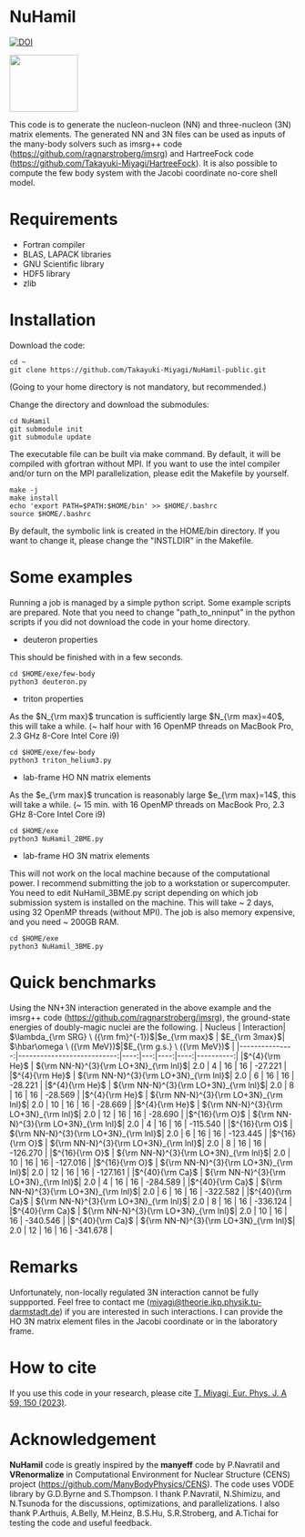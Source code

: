 # NuHamil

[![DOI](https://zenodo.org/badge/534840092.svg)](https://zenodo.org/badge/latestdoi/534840092)

<img align="center" width="120" height="100" src="LogoNuHamil.png">

This code is to generate the nucleon-nucleon (NN) and three-nucleon (3N) matrix elements.
The generated NN and 3N files can be used as inputs of the many-body solvers such as imsrg++ code (https://github.com/ragnarstroberg/imsrg) and HartreeFock code (https://github.com/Takayuki-Miyagi/HartreeFock).
It is also possible to compute the few body system with the Jacobi coordinate no-core shell model.

# Requirements
* Fortran compiler
* BLAS, LAPACK libraries
* GNU Scientific library
* HDF5 library
* zlib

# Installation
Download the code:
```
cd ~
git clone https://github.com/Takayuki-Miyagi/NuHamil-public.git
```
(Going to your home directory is not mandatory, but recommended.)

Change the directory and download the submodules:
```
cd NuHamil
git submodule init
git submodule update
```
The executable file can be built via make command.
By default, it will be compiled with gfortran without MPI.
If you want to use the intel compiler and/or turn on the MPI parallelization, please edit the Makefile by yourself.
```
make -j
make install
echo 'export PATH=$PATH:$HOME/bin' >> $HOME/.bashrc
source $HOME/.bashrc
```
By default, the symbolic link is created in the HOME/bin directory.
If you want to change it, please change the "INSTLDIR" in the Makefile.

# Some examples
Running a job is managed by a simple python script.
Some example scripts are prepared.
Note that you need to change "path_to_nninput" in the python scripts if you did not download the code in your home directory.
* deuteron properties

This should be finished with in a few seconds.
```
cd $HOME/exe/few-body
python3 deuteron.py
```

* triton properties

As the $N_{\rm max}$ truncation is sufficiently large $N_{\rm max}=40$, this will take a while. (~ half hour with 16 OpenMP threads on MacBook Pro, 2.3 GHz 8-Core Intel Core i9)
```
cd $HOME/exe/few-body
python3 triton_helium3.py
```

* lab-frame HO NN matrix elements

As the $e_{\rm max}$ truncation is reasonably large $e_{\rm max}=14$, this will take a while. (~ 15 min. with 16 OpenMP threads on MacBook Pro, 2.3 GHz 8-Core Intel Core i9)
```
cd $HOME/exe
python3 NuHamil_2BME.py
```


* lab-frame HO 3N matrix elements

This will not work on the local machine because of the computational power.
I recommend submitting the job to a workstation or supercomputer.
You need to edit NuHamil_3BME.py script depending on which job submission system is installed on the machine.
This will take ~ 2 days, using 32 OpenMP threads (without MPI). The job is also memory expensive, and you need ~ 200GB RAM.
```
cd $HOME/exe
python3 NuHamil_3BME.py
```

# Quick benchmarks
Using the NN+3N interaction generated in the above example and the imsrg++ code (https://github.com/ragnarstroberg/imsrg), the ground-state energies of doubly-magic nuclei are the following.
| Nucleus | Interaction| $\lambda_{\rm SRG} \ ({\rm fm}^{-1})$|$e_{\rm max}$ | $E_{\rm 3max}$| $\hbar\omega \ ({\rm MeV})$|$E_{\rm g.s.} \ ({\rm MeV})$ |
|---------------:|---------------------------:|----:|---:|----:|----:|----------:|
|$^{4}{\rm He}$  | ${\rm NN-N}^{3}{\rm LO+3N}_{\rm lnl}$| 2.0 | 4  | 16  | 16  | -27.221   |
|$^{4}{\rm He}$  | ${\rm NN-N}^{3}{\rm LO+3N}_{\rm lnl}$| 2.0 | 6  | 16  | 16  | -28.221   |
|$^{4}{\rm He}$  | ${\rm NN-N}^{3}{\rm LO+3N}_{\rm lnl}$| 2.0 | 8  | 16  | 16  | -28.569   |
|$^{4}{\rm He}$  | ${\rm NN-N}^{3}{\rm LO+3N}_{\rm lnl}$| 2.0 | 10 | 16  | 16  | -28.669   |
|$^{4}{\rm He}$  | ${\rm NN-N}^{3}{\rm LO+3N}_{\rm lnl}$| 2.0 | 12 | 16  | 16  | -28.690   |
|$^{16}{\rm O}$  | ${\rm NN-N}^{3}{\rm LO+3N}_{\rm lnl}$| 2.0 | 4  | 16  | 16  | -115.540  |
|$^{16}{\rm O}$  | ${\rm NN-N}^{3}{\rm LO+3N}_{\rm lnl}$| 2.0 | 6  | 16  | 16  | -123.445  |
|$^{16}{\rm O}$  | ${\rm NN-N}^{3}{\rm LO+3N}_{\rm lnl}$| 2.0 | 8  | 16  | 16  | -126.270  |
|$^{16}{\rm O}$  | ${\rm NN-N}^{3}{\rm LO+3N}_{\rm lnl}$| 2.0 | 10 | 16  | 16  | -127.016  |
|$^{16}{\rm O}$  | ${\rm NN-N}^{3}{\rm LO+3N}_{\rm lnl}$| 2.0 | 12 | 16  | 16  | -127.161  |
|$^{40}{\rm Ca}$ | ${\rm NN-N}^{3}{\rm LO+3N}_{\rm lnl}$| 2.0 | 4  | 16  | 16  | -284.589  |
|$^{40}{\rm Ca}$ | ${\rm NN-N}^{3}{\rm LO+3N}_{\rm lnl}$| 2.0 | 6  | 16  | 16  | -322.582  |
|$^{40}{\rm Ca}$ | ${\rm NN-N}^{3}{\rm LO+3N}_{\rm lnl}$| 2.0 | 8  | 16  | 16  | -336.124  |
|$^{40}{\rm Ca}$ | ${\rm NN-N}^{3}{\rm LO+3N}_{\rm lnl}$| 2.0 | 10 | 16  | 16  | -340.546  |
|$^{40}{\rm Ca}$ | ${\rm NN-N}^{3}{\rm LO+3N}_{\rm lnl}$| 2.0 | 12 | 16  | 16  | -341.678  |


# Remarks
Unfortunately, non-locally regulated 3N interaction cannot be fully suppported.
Feel free to contact me (miyagi@theorie.ikp.physik.tu-darmstadt.de) if you are interested in such interactions.
I can provide the HO 3N matrix element files in the Jacobi coordinate or in the laboratory frame.

# How to cite
If you use this code in your research, please cite [T. Miyagi, Eur. Phys. J. A 59, 150 (2023)](https://link.springer.com/article/10.1140/epja/s10050-023-01039-y).


# Acknowledgement
**NuHamil** code is greatly inspired by the **manyeff** code by P.Navratil and **VRenormalize** in Computational Environment for Nuclear Structure (CENS) project (https://github.com/ManyBodyPhysics/CENS).
The code uses VODE library by G.D.Byrne and S.Thompson.
I thank P.Navratil, N.Shimizu, and N.Tsunoda for the discussions, optimizations, and parallelizations.
I also thank P.Arthuis, A.Belly, M.Heinz, B.S.Hu, S.R.Stroberg, and A.Tichai for testing the code and useful feedback.

